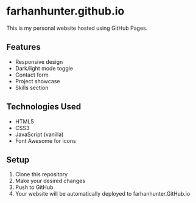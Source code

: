 # farhanhunter.github.io

This is my personal website hosted using GitHub Pages.

## Features

- Responsive design
- Dark/light mode toggle
- Contact form
- Project showcase
- Skills section

## Technologies Used

- HTML5
- CSS3
- JavaScript (vanilla)
- Font Awesome for icons

## Setup

1. Clone this repository
2. Make your desired changes
3. Push to GitHub
4. Your website will be automatically deployed to farhanhunter.GitHub.io